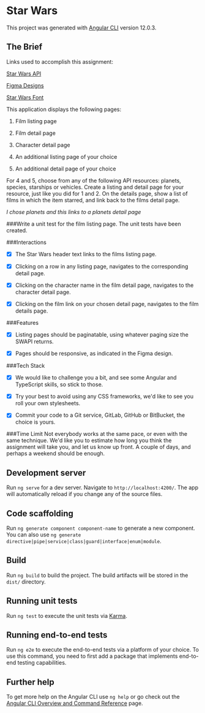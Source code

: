 # Star Wars

This project was generated with [Angular CLI](https://github.com/angular/angular-cli) version 12.0.3.

## The Brief

Links used to accomplish this assignment:

[Star Wars API](https://swapi.dev/)

[Figma Designs](https://www.figma.com/file/Eq2Dxscp7ylJq9osa0XoYl/Star-Wars-Assignment?node-id=0%3A1)

[Star Wars Font](https://www.fontspace.com/starjedi-special-edition-font-f9644)


This application displays the following pages:


1. Film listing page

2. Film detail page

3. Character detail page

4. An additional listing page of your choice

5. An additional detail page of your choice


For 4 and 5, choose from any of the following API resources: planets, species, starships or vehicles. Create a listing and detail page for your resource, just like you did for 1 and 2. On the details page, show a list of films in which the item starred, and link back to the films detail page.

*I chose planets and this links to a planets detail page*


###Write a unit test for the film listing page.
The unit tests have been created.

###Interactions
 - [x] The Star Wars header text links to the films listing page.

 - [x] Clicking on a row in any listing page, navigates to the corresponding detail page.

 - [x] Clicking on the character name in the film detail page, navigates to the character detail page.

 - [x] Clicking on the film link on your chosen detail page, navigates to the film details page.

###Features
- [x] Listing pages should be paginatable, using whatever paging size the SWAPI returns.

- [x] Pages should be responsive, as indicated in the Figma design.

###Tech Stack
- [x] We would like to challenge you a bit, and see some Angular and TypeScript skills, so stick to those.

- [x] Try your best to avoid using any CSS frameworks, we'd like to see you roll your own stylesheets.

- [x] Commit your code to a Git service, GitLab, GitHub or BitBucket, the choice is yours.

###Time Limit
Not everybody works at the same pace, or even with the same technique. We'd like you to estimate how long you think the assignment will take you, and let us know up front. A couple of days, and perhaps a weekend should be enough.

## Development server

Run `ng serve` for a dev server. Navigate to `http://localhost:4200/`. The app will automatically reload if you change any of the source files.

## Code scaffolding

Run `ng generate component component-name` to generate a new component. You can also use `ng generate directive|pipe|service|class|guard|interface|enum|module`.

## Build

Run `ng build` to build the project. The build artifacts will be stored in the `dist/` directory.

## Running unit tests

Run `ng test` to execute the unit tests via [Karma](https://karma-runner.github.io).

## Running end-to-end tests

Run `ng e2e` to execute the end-to-end tests via a platform of your choice. To use this command, you need to first add a package that implements end-to-end testing capabilities.

## Further help

To get more help on the Angular CLI use `ng help` or go check out the [Angular CLI Overview and Command Reference](https://angular.io/cli) page.
